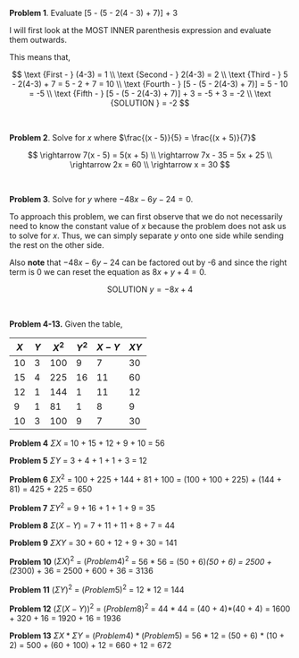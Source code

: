 **Problem 1**. Evaluate [5 - (5 - 2(4 - 3) + 7)] + 3

I will first look at the MOST INNER parenthesis expression and evaluate them outwards. 

This means that, 

$$
    \text {First - } (4-3) = 1
    \\
    \text {Second - } 2(4-3) = 2
    \\
    \text {Third - } 5 - 2(4-3) + 7 = 5 - 2 + 7 = 10
    \\
    \text {Fourth - } [5 - (5 - 2(4-3) + 7)] = 5 - 10 = -5
    \\
    \text {Fifth - } [5 - (5 - 2(4-3) + 7)] + 3 = -5 + 3 = -2
    \\
    \text {SOLUTION } = -2
$$

<br />

**Problem 2**. Solve for $x$ where $\frac{(x - 5)}{5} = \frac{(x + 5)}{7}$

$$
 \rightarrow   7(x - 5) = 5(x + 5)  
 \\
 \rightarrow 7x - 35 = 5x + 25
 \\
 \rightarrow 2x = 60
 \\
 \rightarrow x = 30
$$

<br />

**Problem 3**. Solve for $y$ where $-48x - 6y - 24 = 0$.

To approach this problem, we can first observe that we do not necessarily need to know the constant value of $x$ because the problem does not ask us to solve for $x$. Thus, we can simply separate $y$ onto one side while sending the rest on the other side. 

Also **note** that  $-48x - 6y - 24$ can be factored out by -6 and since the right term is 0 we can reset the equation as $8x + y + 4 = 0$.

$$
   \text{SOLUTION } y = -8x + 4 
$$

<br />

**Problem 4-13.** Given the table, 


|$X$|$Y$|$X^2$|$Y^2$|$X-Y$|$XY$|
|-|-|-|-|-|-|
|10|3|100|9|7|30|
|15|4|225|16|11|60|
|12|1|144|1|11|12|
|9|1|81|1|8|9|
|10|3|100|9|7|30|


**Problem 4** $\Sigma X$ = 10 + 15 + 12 + 9 + 10 = 56

**Problem 5** $\Sigma Y$ = 3 + 4 + 1 + 1 + 3 = 12

**Problem 6** $\Sigma X^2$ = 100 + 225 + 144 + 81 + 100 = (100 + 100 + 225) + (144 + 81) = 425 + 225 = 650

**Problem 7** $\Sigma Y^2$ = 9 + 16 + 1 + 1 + 9 = 35

**Problem 8** $\Sigma (X - Y)$ = 7 + 11 + 11 + 8 + 7 = 44

**Problem 9** $\Sigma XY$ = 30 + 60 + 12 + 9 + 30 = 141

**Problem 10** $(\Sigma X)^2$ = $(Problem 4)^2$ = 56 * 56 = (50 + 6)*(50 + 6) = 2500 + (2*300) + 36 = 2500 + 600 + 36 = 3136

**Problem 11** $(\Sigma Y)^2$ = $(Problem 5)^2$ = 12 * 12 = 144

**Problem 12** $(\Sigma (X-Y))^2$ = $(Problem 8)^2$ = 44 * 44 = (40 + 4)*(40 + 4) = 1600 + 320 + 16 = 1920 + 16 = 1936

**Problem 13** $\Sigma X *\Sigma Y$ = $(Problem4) * (Problem5)$ = 56 * 12 = (50 + 6) * (10 + 2) = 500 + (60 + 100) + 12 = 660 + 12 = 672

